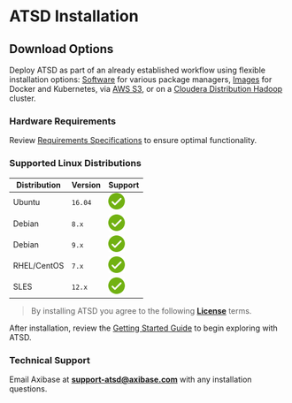 # ATSD Installation

## Download Options

Deploy ATSD as part of an already established workflow using flexible installation options: [Software](./packages.md) for various package managers, [Images](./images.md) for Docker and Kubernetes, via [AWS S3](./aws-emr-s3.md), or on a [Cloudera Distribution Hadoop](./cloudera.md) cluster.

### Hardware Requirements

Review [Requirements Specifications](./requirements.md) to ensure optimal functionality.

### Supported Linux Distributions

Distribution | Version | Support |
--|--|--
Ubuntu | `16.04` | ![](../images/ok.svg)
Debian | `8.x` | ![](../images/ok.svg)
Debian | `9.x` | ![](../images/ok.svg)
RHEL/CentOS | `7.x`| ![](../images/ok.svg)
SLES | `12.x` | ![](../images/ok.svg)

> By installing ATSD you agree to the following **[License](../axibase_tsd_se_license.pdf)** terms.

After installation, review the [Getting Started Guide](../tutorials/getting-started.md) to begin exploring with ATSD.

### Technical Support

Email Axibase at **support-atsd@axibase.com** with any installation questions.
